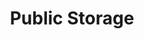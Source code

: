 ---
title: "Public Storage"
url: /lake-oswego/public-storage-southwest-mcewan-road/
shop: storage rental
---